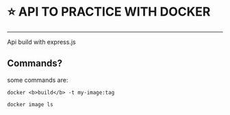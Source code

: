 # :star: API TO PRACTICE WITH DOCKER
<hr>
Api build with express.js

## Commands?
some commands are: 
```
docker <b>build</b> -t my-image:tag
```

```
docker image ls
```